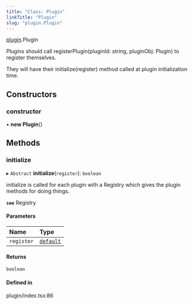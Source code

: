 ```yaml
---
title: "Class: Plugin"
linkTitle: "Plugin"
slug: "plugin.Plugin"
---
```


[plugin](../modules/plugin.md).Plugin

Plugins should call registerPlugin(pluginId: string, pluginObj: Plugin) to register themselves.

They will have their initialize(register) method called at plugin initialization time.

## Constructors

### constructor

• **new Plugin**()

## Methods

### initialize

▸ `Abstract` **initialize**(`register`): `boolean`

initialize is called for each plugin with a Registry which gives the plugin methods for doing things.

**`see`** Registry

#### Parameters

| Name | Type |
| :------ | :------ |
| `register` | [`default`](plugin_registry.default.md) |

#### Returns

`boolean`

#### Defined in

plugin/index.tsx:86
